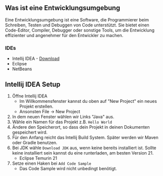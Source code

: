 
## Was ist eine Entwicklungsumgebung
Eine Entwicklungsumgebung ist eine Software, die Programmierer beim Schreiben, Testen und Debuggen von Code unterstützt. 
Sie bietet einen Code-Editor, Compiler, Debugger oder sonstige Tools, um die Entwicklung effizienter und angenehmer für den Entwickler zu machen.

### IDEs
- Intellij IDEA - [Download](https://www.jetbrains.com/de-de/idea/download/?section=windows)
- Eclipse
- NetBeans

## Intellij IDEA Setup
1. Öffne Intellij IDEA 
	- Im Willkommensfenster kannst du oben auf "New Project" ein neues Projekt erstellen.
	- Ansonsten File -> New Project
2. In dem neuen Fenster wählen wir Links "Java" aus.
3. Wähle ein Namen für das Projekt z.B. ``Hello World``
4. Ändere den Speicherort, so dass dein Projekt in deinen Dokumenten gespeichert wird.
5. Für den Anfang reicht das Intellij Build System. Später werden wir Maven oder Gradle benutzen.
6. Bei JDK wähle ``Download JDK`` aus, wenn keine bereits installiert ist. Sollte keine installiert sein kannst du eine runterladen, am besten Version 21.
	- Eclipse Temurin 21
7.  Setze einen Haken bei ``Add Code Sample`` 
	- Das Code Sample wird nicht unbedingt benötigt.
	